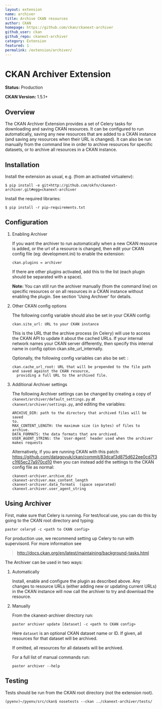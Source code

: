 ```yaml
---
layout: extension
name: archiver
title: Archive CKAN resources
author: CKAN
homepage: https://github.com/ckan/ckanext-archiver
github_user: ckan
github_repo: ckanext-archiver
category: Extension
featured: 1
permalink: /extension/archiver/
---
```



CKAN Archiver Extension
=======================

**Status:** Production

**CKAN Version:** 1.5.1+

Overview
--------

The CKAN Archiver Extension provides a set of Celery tasks for downloading and saving CKAN resources. It can be configured to run automatically, saving any new resources that are added to a CKAN instance (and saving any resources when their URL is changed). It can also be run manually from the command line in order to archive resources for specific datasets, or to archive all resources in a CKAN instance.

Installation
------------

Install the extension as usual, e.g. (from an activated virtualenv):

    $ pip install -e git+http://github.com/okfn/ckanext-archiver.git#egg=ckanext-archiver

Install the required libraries:

    $ pip install -r pip-requirements.txt

Configuration
-------------

1.  Enabling Archiver

    If you want the archiver to run automatically when a new CKAN resource is added, or the url of a resource is changed, then edit your CKAN config file (eg: development.ini) to enable the extension:

        ckan.plugins = archiver

    If there are other plugins activated, add this to the list (each plugin should be separated with a space).

    **Note:** You can still run the archiver manually (from the command line) on specific resources or on all resources in a CKAN instance without enabling the plugin. See section 'Using Archiver' for details.

2.  Other CKAN config options

    The following config variable should also be set in your CKAN config:

        ckan.site_url: URL to your CKAN instance

    This is the URL that the archive process (in Celery) will use to access the CKAN API to update it about the cached URLs. If your internal network names your CKAN server differently, then specify this internal name in config option ckan.site\_url\_internally.

    Optionally, the following config variables can also be set: :

        ckan.cache_url_root: URL that will be prepended to the file path and saved against the CKAN resource,
          providing a full URL to the archived file.

3.  Additional Archiver settings

    The following Archiver settings can be changed by creating a copy of `ckanext/archiver/default_settings.py` at `ckanext/archiver/settings.py`, and editing the variables:

        ARCHIVE_DIR: path to the directory that archived files will be saved
        to.
        MAX_CONTENT_LENGTH: the maximum size (in bytes) of files to archive.
        DATA_FORMATS: the data formats that are archived.
        USER_AGENT_STRING: the `User-Agent` header used when the archiver makes requests

    Alternatively, if you are running CKAN with this patch: <https://github.com/datagovuk/ckan/commit/83dcaf3d875d622ee0cd7f3c1f65ec27a970cd10> then you can instead add the settings to the CKAN config file as normal:

        ckanext-archiver.archive_dir
        ckanext-archiver.max_content_length
        ckanext-archiver.data_formats  (space separated)
        ckanext.archiver.user_agent_string

Using Archiver
--------------

First, make sure that Celery is running. For test/local use, you can do this by going to the CKAN root directory and typing:

    paster celeryd -c <path to CKAN config>

For production use, we recommend setting up Celery to run with supervisord. For more information see

> <http://docs.ckan.org/en/latest/maintaining/background-tasks.html>

The Archiver can be used in two ways:

1.  Automatically

    Install, enable and configure the plugin as described above. Any changes to resource URLs (either adding new or updating current URLs) in the CKAN instance will now call the archiver to try and download the resource.

2.  Manually

    From the ckanext-archiver directory run:

        paster archiver update [dataset] -c <path to CKAN config>

    Here `dataset` is an optional CKAN dataset name or ID. If given, all resources for that dataset will be archived.

    If omitted, all resources for all datasets will be archived.

    For a full list of manual commands run:

        paster archiver --help

Testing
-------

Tests should be run from the CKAN root directory (not the extension root).

    (pyenv)~/pyenv/src/ckan$ nosetests --ckan ../ckanext-archiver/tests/

